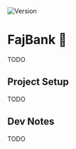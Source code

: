 ![Version](https://img.shields.io/badge/0.0.1-alpha)

# FajBank 🍎
TODO

## Project Setup

TODO

## Dev Notes

TODO
